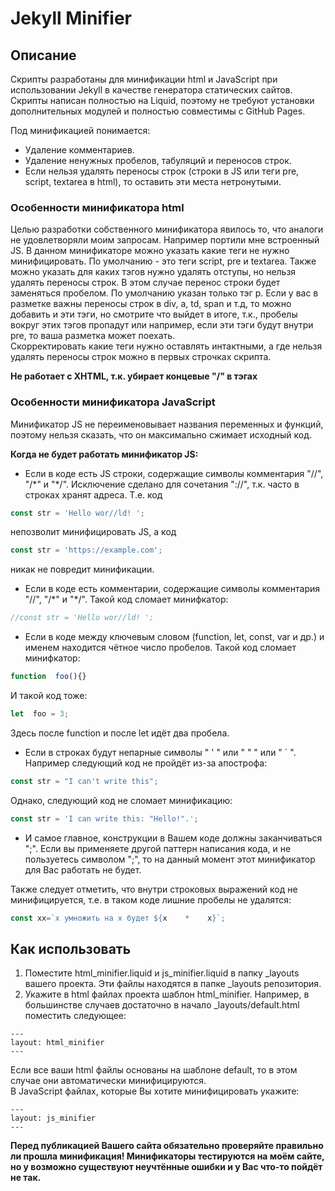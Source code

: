 # Jekyll Minifier

## Описание
Cкрипты разработаны для минификации html и JavaScript при использовании Jekyll в качестве генератора статических сайтов. Скрипты написан полностью на Liquid, поэтому не требуют установки дополнительных модулей и полностью совместимы с GitHub Pages.  

Под минификацией понимается:
* Удаление комментариев.
* Удаление ненужных пробелов, табуляций и переносов строк.
* Если нельзя удалять переносы строк (строки в JS или теги pre, script, textarea в html), то оставить эти места нетронутыми.

### Особенности минификатора html
Целью разработки собственного минификатора явилось то, что аналоги не удовлетворяли моим запросам. Например портили мне встроенный JS. В данном минификаторе можно указать какие теги не нужно минифицировать. По умолчанию - это теги script, pre и textarea. Также можно указать для каких тэгов нужно удалять отступы, но нельзя удалять переносы строк. В этом случае перенос строки будет заменяться пробелом. По умолчанию указан только тэг p. Если у вас в разметке важны переносы строк в div, a, td, span и т.д, то можно добавить и эти тэги, но смотрите что выйдет в итоге, т.к., пробелы вокруг этих тэгов пропадут или например, если эти тэги будут внутри pre, то ваша разметка может поехать.  
Скорректировать какие теги нужно оставлять интактными, а где нельзя удалять переносы строк можно в первых строчках скрипта.

**Не работает с XHTML, т.к. убирает концевые "/" в тэгах**  

### Особенности минификатора JavaScript
Минификатор JS не переименовывает названия переменных и функций, поэтому нельзя сказать, что он максимально сжимает исходный код.

**Когда не будет работать минификатор JS:**
* Если в коде есть JS строки, содержащие символы комментария "//", "/\*" и "\*/". Исключение сделано для сочетания "://", т.к. часто в строках хранят адреса. Т.е. код
```javascript
const str = 'Hello wor//ld! ';
```
непозволит минифицировать JS, а код
```javascript
const str = 'https://example.com';
```
никак не повредит минификации.
* Если в коде есть комментарии, содержащие символы комментария "//", "/\*" и "\*/". Такой код сломает минифкатор:
```javascript
//const str = 'Hello wor//ld! ';
```
* Если в коде между ключевым словом (function, let, const, var и др.) и именем находится чётное число пробелов. Такой код сломает минифкатор:
```javascript
function  foo(){}
```
И такой код тоже:
```javascript
let  foo = 3;
```
Здесь после function и после let идёт два пробела.
* Если в строках будут непарные символы " ' " или " " " или " ` ". Например следующий код не пройдёт из-за апострофа:
```javascript
const str = "I can't write this";
```
Однако, следующий код не сломает минификацию:
```javascript
const str = 'I can write this: "Hello!".';
```
* И самое главное, конструкции в Вашем коде должны заканчиваться ";". Если вы применяете другой паттерн написания кода, и не пользуетесь символом ";", то на данный момент этот минификатор для Вас работать не будет.

Также следует отметить, что внутри строковых выражений код не минифицируется, т.е. в таком коде лишние пробелы не удалятся:
```javascript
const xx=`x умножить на x будет ${x    *    x}`;
```

## Как использовать
1. Поместите html_minifier.liquid и js_minifier.liquid в папку _layouts вашего проекта. Эти файлы находятся в папке _layouts репозитория.
2. Укажите в html файлах проекта шаблон html_minifier. Например, в большинстве случаев достаточно в начало _layouts/default.html поместить следующее:
```
---
layout: html_minifier
---
```
Если все ваши html файлы основаны на шаблоне default, то в этом случае они автоматически минифицируются.  
В JavaScript файлах, которые Вы хотите минифицировать укажите:
```
---
layout: js_minifier
---
```

**Перед публикацией Вашего сайта обязательно проверяйте правильно ли прошла минификация! Минификаторы тестируются на моём сайте, но у возможно существуют неучтённые ошибки и у Вас что-то пойдёт не так.**

